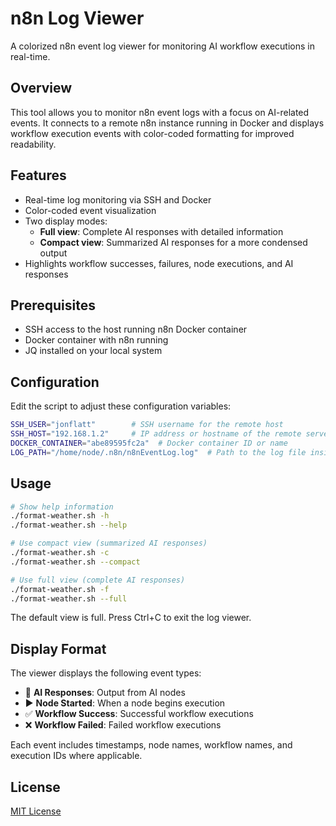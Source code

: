 # n8n Log Viewer

A colorized n8n event log viewer for monitoring AI workflow executions in real-time.

## Overview

This tool allows you to monitor n8n event logs with a focus on AI-related events. It connects to a remote n8n instance running in Docker and displays workflow execution events with color-coded formatting for improved readability.

## Features

- Real-time log monitoring via SSH and Docker
- Color-coded event visualization
- Two display modes:
  - **Full view**: Complete AI responses with detailed information
  - **Compact view**: Summarized AI responses for a more condensed output
- Highlights workflow successes, failures, node executions, and AI responses

## Prerequisites

- SSH access to the host running n8n Docker container
- Docker container with n8n running
- JQ installed on your local system

## Configuration

Edit the script to adjust these configuration variables:

```bash
SSH_USER="jonflatt"        # SSH username for the remote host
SSH_HOST="192.168.1.2"     # IP address or hostname of the remote server
DOCKER_CONTAINER="abe89595fc2a"  # Docker container ID or name
LOG_PATH="/home/node/.n8n/n8nEventLog.log"  # Path to the log file inside the container
```

## Usage

```bash
# Show help information
./format-weather.sh -h
./format-weather.sh --help

# Use compact view (summarized AI responses)
./format-weather.sh -c
./format-weather.sh --compact

# Use full view (complete AI responses)
./format-weather.sh -f
./format-weather.sh --full
```

The default view is full. Press Ctrl+C to exit the log viewer.

## Display Format

The viewer displays the following event types:

- 🤖 **AI Responses**: Output from AI nodes
- ▶️ **Node Started**: When a node begins execution
- ✅ **Workflow Success**: Successful workflow executions
- ❌ **Workflow Failed**: Failed workflow executions

Each event includes timestamps, node names, workflow names, and execution IDs where applicable.

## License

[MIT License](LICENSE)
